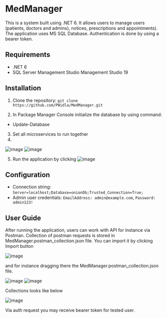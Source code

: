 # MedManager

This is a system built using .NET 6. It allows users to manage users (patients, doctors and admins), notices, prescriptions and appointments). The application uses MS SQL Database.
Authentication is done by using a bearer token.

## Requirements

- .NET 6
- SQL Server Management Studio Management Studio 19

## Installation

1. Clone the repository: `git clone https://github.com/PWidla/MedManager.git`

2. In Package Manager Console initialize the database by using command: 
- Update-Database

3. Set all microservices to run together
4. 
  ![image](https://github.com/PWidla/MedManager/assets/89644623/7c663656-21bf-4978-ac25-851ed4458e07)
  ![image](https://github.com/PWidla/MedManager/assets/89644623/65be97fe-7d26-4832-a05d-eebd275fc4c7)

5. Run the application by clicking
   ![image](https://github.com/PWidla/MedManager/assets/89644623/76f5cc6f-192e-4a8e-b499-bbb841a7e352)


## Configuration

- Connection string: `Server=localhost;Database=onionDb;Trusted_Connection=True;`
- Admin user credentials: `EmailAddress: admin@example.com`, `Password: admin123!`

## User Guide

After running the application, users can work with API for instance via Postman. 
Collection of postman requests is stored in MedManager.postman_collection.json file.
You can import it by clicking Import button 

![image](https://github.com/PWidla/MedManager/assets/89644623/8ae75c7f-323c-4718-bf09-5f06904d8d58)

and for instance dragging there the MedManager.postman_collection.json file.


![image](https://github.com/PWidla/MedManager/assets/89644623/3ad7cff6-f5de-47ad-bc0b-229f0b51e91f)
![image](https://github.com/PWidla/MedManager/assets/89644623/d8d282c0-8294-4b15-9a4c-14e2f66998ed)

Collections looks like below


![image](https://github.com/PWidla/MedManager/assets/89644623/384eeb5e-a2eb-43a4-9480-f51b703fcf12)

Via auth request you may receive bearer token for tested user.


